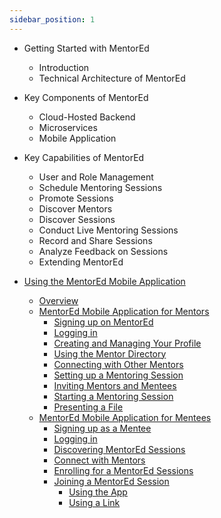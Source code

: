 ```yaml
---
sidebar_position: 1
---
```




- Getting Started with MentorEd 
  - Introduction
  - Technical Architecture of MentorEd
- Key Components of MentorEd
  - Cloud-Hosted Backend
  - Microservices
  - Mobile Application
- Key Capabilities of MentorEd
  - User and Role Management
  - Schedule Mentoring Sessions
  - Promote Sessions
  - Discover Mentors 
  - Discover Sessions
  - Conduct Live Mentoring Sessions
  - Record and Share Sessions
  - Analyze Feedback on Sessions
  - Extending MentorEd 

- [Using the MentorEd Mobile Application](userguide.md#using_the_mentored_mobile_application)
  - [Overview](userguide#overview)
  - [MentorEd Mobile Application for Mentors](userguide#mentored-mobile-application-for-mentors)
    - [Signing up on MentorEd](userguide#signing-up)
    - [Logging in](userguide#logging-in) 
    - [Creating and Managing Your Profile](userguide#creating-and-managing-your-profile)
    - [Using the Mentor Directory](userguide#mentor-directory)
    - [Connecting with Other Mentors](userguide.md#connecting-with-mentors)
    - [Setting up a Mentoring Session](userguide.md#setting-up-a-mentored-session)
    - [Inviting Mentors and Mentees](userguide#inviting-mentors-and-mentees)
    - [Starting a Mentoring Session](userguide#starting-a-mentoring-session)
    - [Presenting a File](userguide?id=presenting-a-file)
  - [MentorEd Mobile Application for Mentees](userguide.md#mentored-mobile-application-for-mentees)
    - [Signing up as a Mentee](userguide?id=signing-up-1)
    - [Logging in](userguide?id=logging-in-1) 
    - [Discovering MentorEd Sessions](userguide?id=receiving-notifications-about-upcoming-mentoring-sessions)
    - [Connect with Mentors](userguide?id=mentor-directory-1)
    - [Enrolling for a MentorEd Sessions](userguide?id=enrolling-for-a-mentored-session-1)
    - [Joining a MentorEd Session](userguide?id=joining-a-mentored-session-1)
      - [Using the App](userguide?id=joining-a-mentored-session-1)
      - [Using a Link](userguide?id=joining-a-mentored-session-using-a-shared-link-1)


